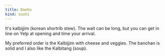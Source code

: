 ```yaml
---
title: Daeho
kind: sushi
---
```

It's kalbijjim (korean shortrib stew). The wait can be long, but you can get in line on Yelp at opening and time your arrival.

My preferred order is the Kalbijjim with cheese and veggies. The banchan is solid and I also like the Kalbitang (soup).
